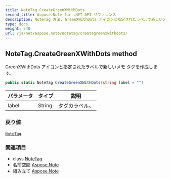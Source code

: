 ```yaml
---
title: NoteTag.CreateGreenXWithDots
second_title: Aspose.Note for .NET API リファレンス
description: NoteTag 方法. GreenXWithDots アイコンと指定されたラベルで新しいメモ タグを作成します
type: docs
weight: 540
url: /ja/net/aspose.note/notetag/creategreenxwithdots/
---
```

## NoteTag.CreateGreenXWithDots method

GreenXWithDots アイコンと指定されたラベルで新しいメモ タグを作成します。

```csharp
public static NoteTag CreateGreenXWithDots(string label = "")
```

| パラメータ | タイプ | 説明 |
| --- | --- | --- |
| label | String | タグのラベル。 |

### 戻り値

[`NoteTag`](../).

### 関連項目

* class [NoteTag](../)
* 名前空間 [Aspose.Note](../../notetag/)
* 組み立て [Aspose.Note](../../../)


